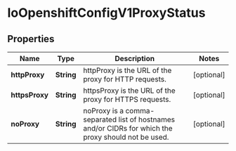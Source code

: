 
# IoOpenshiftConfigV1ProxyStatus

## Properties
Name | Type | Description | Notes
------------ | ------------- | ------------- | -------------
**httpProxy** | **String** | httpProxy is the URL of the proxy for HTTP requests. |  [optional]
**httpsProxy** | **String** | httpsProxy is the URL of the proxy for HTTPS requests. |  [optional]
**noProxy** | **String** | noProxy is a comma-separated list of hostnames and/or CIDRs for which the proxy should not be used. |  [optional]



